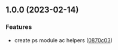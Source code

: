 ## 1.0.0 (2023-02-14)


### Features

* create ps module ac helpers ([0870c03](https://github.com/SignalRichard/powershell-module-compendium-aclhelpers/commit/0870c03321b36599657ea471e14c6669e97ec74a))


